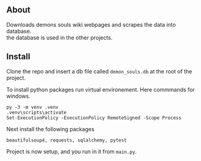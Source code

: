 ## About

Downloads demons souls wiki webpages and scrapes the data into database. \
the database is used in the other projects.

## Install
Clone the repo and insert a db file called `demon_souls.db` at the root of the project. 

To install python packages run virtual environement. Here commmands for windows. 

```
py -3 -m venv .venv
.venv\scripts\activate
Set-ExecutionPolicy -ExecutionPolicy RemoteSigned -Scope Process
```

Next install the following packages 

`beautifulsoup4, requests, sqlalchemy, pytest`

Project is now setup, and you run in it from `main.py`.
